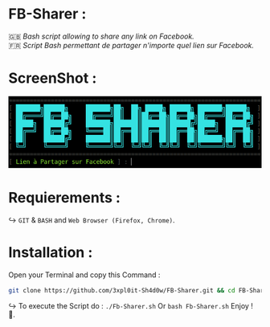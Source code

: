 # FB-Sharer :
🇬🇧 _Bash script allowing to share any link on Facebook._<br>
🇫🇷 _Script Bash permettant de partager n'importe quel lien sur Facebook._
# ScreenShot :
[![Screenshot](screenshot.png)](https://github.com/3xpl0it-Sh4d0w/FB-Sharer)
# Requierements :
↪️ `GIT` & `BASH` and `Web Browser (Firefox, Chrome)`.
# Installation :
Open your Terminal and copy this Command :
```bash
git clone https://github.com/3xpl0it-Sh4d0w/FB-Sharer.git && cd FB-Sharer && chmod +x FB-Sharer.sh
```
↪️ To execute the Script do : ``./Fb-Sharer.sh`` Or ``bash Fb-Sharer.sh`` Enjoy ! 🙂.
